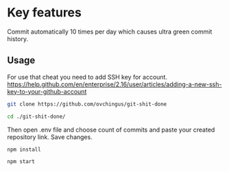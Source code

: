# Key features

Commit automatically 10 times per day which causes ultra green commit history.


## Usage

For use that cheat you need to add SSH key for account.
https://help.github.com/en/enterprise/2.16/user/articles/adding-a-new-ssh-key-to-your-github-account

```bash
git clone https://github.com/ovchingus/git-shit-done

cd ./git-shit-done/
```

Then open .env file and choose count of commits and paste your created repository link. Save changes.

```bash
npm install

npm start
```
